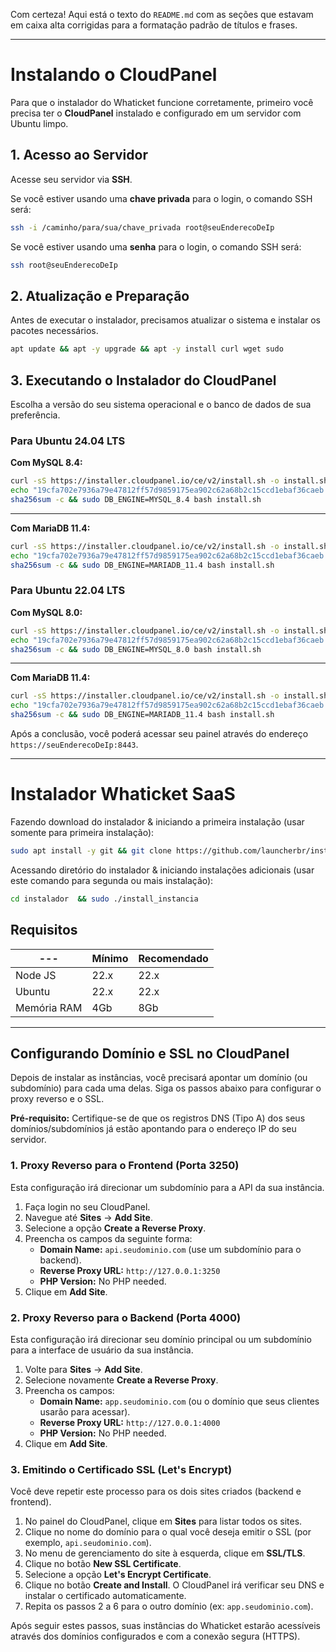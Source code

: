 Com certeza\! Aqui está o texto do `README.md` com as seções que estavam em caixa alta corrigidas para a formatação padrão de títulos e frases.

-----

# Instalando o CloudPanel

Para que o instalador do Whaticket funcione corretamente, primeiro você precisa ter o **CloudPanel** instalado e configurado em um servidor com Ubuntu limpo.

## 1\. Acesso ao Servidor

Acesse seu servidor via **SSH**.

Se você estiver usando uma **chave privada** para o login, o comando SSH será:

```bash
ssh -i /caminho/para/sua/chave_privada root@seuEnderecoDeIp
```

Se você estiver usando uma **senha** para o login, o comando SSH será:

```bash
ssh root@seuEnderecoDeIp
```

## 2\. Atualização e Preparação

Antes de executar o instalador, precisamos atualizar o sistema e instalar os pacotes necessários.

```bash
apt update && apt -y upgrade && apt -y install curl wget sudo
```

## 3\. Executando o Instalador do CloudPanel

Escolha a versão do seu sistema operacional e o banco de dados de sua preferência.

### Para Ubuntu 24.04 LTS

**Com MySQL 8.4:**

```bash
curl -sS https://installer.cloudpanel.io/ce/v2/install.sh -o install.sh; \
echo "19cfa702e7936a79e47812ff57d9859175ea902c62a68b2c15ccd1ebaf36caeb install.sh" | \
sha256sum -c && sudo DB_ENGINE=MYSQL_8.4 bash install.sh
```

-----

**Com MariaDB 11.4:**

```bash
curl -sS https://installer.cloudpanel.io/ce/v2/install.sh -o install.sh; \
echo "19cfa702e7936a79e47812ff57d9859175ea902c62a68b2c15ccd1ebaf36caeb install.sh" | \
sha256sum -c && sudo DB_ENGINE=MARIADB_11.4 bash install.sh
```

### Para Ubuntu 22.04 LTS

**Com MySQL 8.0:**

```bash
curl -sS https://installer.cloudpanel.io/ce/v2/install.sh -o install.sh; \
echo "19cfa702e7936a79e47812ff57d9859175ea902c62a68b2c15ccd1ebaf36caeb install.sh" | \
sha256sum -c && sudo DB_ENGINE=MYSQL_8.0 bash install.sh
```

-----

**Com MariaDB 11.4:**

```bash
curl -sS https://installer.cloudpanel.io/ce/v2/install.sh -o install.sh; \
echo "19cfa702e7936a79e47812ff57d9859175ea902c62a68b2c15ccd1ebaf36caeb install.sh" | \
sha256sum -c && sudo DB_ENGINE=MARIADB_11.4 bash install.sh
```

Após a conclusão, você poderá acessar seu painel através do endereço `https://seuEnderecoDeIp:8443`.

-----

# Instalador Whaticket SaaS

Fazendo download do instalador & iniciando a primeira instalação (usar somente para primeira instalação):

```bash
sudo apt install -y git && git clone https://github.com/launcherbr/instaladorcloudpanel.git instalador && sudo chmod -R 777 instalador  && cd instalador  && sudo ./install_primaria
```

Acessando diretório do instalador & iniciando instalações adicionais (usar este comando para segunda ou mais instalação):

```bash
cd instalador  && sudo ./install_instancia
```

## Requisitos

| --- | Mínimo | Recomendado |
| --- | --- | --- |
| Node JS | 22.x | 22.x |
| Ubuntu | 22.x | 22.x |
| Memória RAM | 4Gb | 8Gb |

-----

## Configurando Domínio e SSL no CloudPanel

Depois de instalar as instâncias, você precisará apontar um domínio (ou subdomínio) para cada uma delas. Siga os passos abaixo para configurar o proxy reverso e o SSL.

**Pré-requisito:** Certifique-se de que os registros DNS (Tipo A) dos seus domínios/subdomínios já estão apontando para o endereço IP do seu servidor.

### 1\. Proxy Reverso para o Frontend (Porta 3250)

Esta configuração irá direcionar um subdomínio para a API da sua instância.

1.  Faça login no seu CloudPanel.
2.  Navegue até **Sites** -\> **Add Site**.
3.  Selecione a opção **Create a Reverse Proxy**.
4.  Preencha os campos da seguinte forma:
      * **Domain Name:** `api.seudominio.com` (use um subdomínio para o backend).
      * **Reverse Proxy URL:** `http://127.0.0.1:3250`
      * **PHP Version:** No PHP needed.
5.  Clique em **Add Site**.

### 2\. Proxy Reverso para o Backend (Porta 4000)

Esta configuração irá direcionar seu domínio principal ou um subdomínio para a interface de usuário da sua instância.

1.  Volte para **Sites** -\> **Add Site**.
2.  Selecione novamente **Create a Reverse Proxy**.
3.  Preencha os campos:
      * **Domain Name:** `app.seudominio.com` (ou o domínio que seus clientes usarão para acessar).
      * **Reverse Proxy URL:** `http://127.0.0.1:4000`
      * **PHP Version:** No PHP needed.
4.  Clique em **Add Site**.

### 3\. Emitindo o Certificado SSL (Let's Encrypt)

Você deve repetir este processo para os dois sites criados (backend e frontend).

1.  No painel do CloudPanel, clique em **Sites** para listar todos os sites.
2.  Clique no nome do domínio para o qual você deseja emitir o SSL (por exemplo, `api.seudominio.com`).
3.  No menu de gerenciamento do site à esquerda, clique em **SSL/TLS**.
4.  Clique no botão **New SSL Certificate**.
5.  Selecione a opção **Let's Encrypt Certificate**.
6.  Clique no botão **Create and Install**. O CloudPanel irá verificar seu DNS e instalar o certificado automaticamente.
7.  Repita os passos 2 a 6 para o outro domínio (ex: `app.seudominio.com`).

Após seguir estes passos, suas instâncias do Whaticket estarão acessíveis através dos domínios configurados e com a conexão segura (HTTPS).
